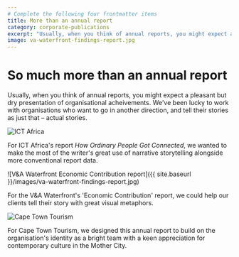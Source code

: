```yaml
---
# Complete the following four frontmatter items
title: More than an annual report
category: corporate-publications
excerpt: "Usually, when you think of annual reports, you might expect a pleasant but dry presentation of organisational acheivements. We've been lucky to work with organisations who want to go in another direction."
image: va-waterfront-findings-report.jpg
---
```


# So much more than an annual&nbsp;report

Usually, when you think of annual reports, you might expect a pleasant but dry presentation of organisational acheivements. We've been lucky to work with organisations who want to go in another direction, and tell their stories as just that – actual stories.

![ICT Africa]({{site.baseurl}}/images/ict-africa-annual-report.jpg)

For ICT Africa's report *How Ordinary People Got Connected*, we wanted to make the most of the writer's great use of narrative storytelling alongside more conventional report data. 

![V&A Waterfront Economic Contribution report]({{ site.baseurl }}/images/va-waterfront-findings-report.jpg)

For the V&A Waterfront's 'Economic Contribution' report, we could help our clients tell their story with great visual metaphors.

![Cape Town Tourism]({{site.baseurl}}/images/cape-town-tourism-report.jpg)

For Cape Town Tourism, we designed this annual report to build on the organisation's identity as a bright team with a keen appreciation for contemporary culture in the Mother City.
